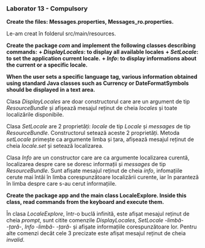 ### Laborator 13 - Compulsory

**Create the files: Messages.properties, Messages_ro.properties.**

Le-am creat în folderul src/main/resources.

**Create the package *com* and implement the following classes describing commands:**
**+ *DisplayLocales*: to display all available locales**
**+ *SetLocale*: to set the application current locale.**
**+ *Info*: to display informations about the current or a specific locale.**

**When the user sets a specific language tag, various information obtained using standard Java classes such as Currency or DateFormatSymbols should be displayed in a text area.**

Clasa *DisplayLocales* are doar constructorul care are un argument de tip *ResourceBundle* și afișează mesajul reținut de cheia *locales* și toate localizările disponibile.

Clasa *SetLocale* are 2 proprietăți: *locale* de tip *Locale* și *messages* de tip *ResourceBundle*. Constructorul setează aceste 2 proprietăți. Metoda *setLocale* primește ca argumente limba și țara, afișează mesajul reținut de cheia *locale.set* și setează localizarea.

Clasa *Info* are un constructor care are ca argumente localizarea curentă, localizarea despre care se doresc informații și *messages* de tip *ResourceBundle*. Sunt afișate mesajul reținut de cheia *info*, infomațiile cerute mai întâi în limba corespunzătoare localizării curente, iar în paranteză în limba despre care s-au cerut informațiile.

**Create the package app and the main class LocaleExplore. Inside this class, read commands from the keyboard and execute them.**

În clasa *LocaleExplore*, într-o buclă infinită, este afișat mesajul reținut de cheia *prompt*, sunt citite comenzile *DisplayLocales*, *SetLocale -limbă- -țară-*, *Info -limbă- -țară-* și afișate informațiile corespunzătoare lor. Pentru alte comenzi decât cele 3 precizate este afișat mesajul reținut de cheia *invalid*.